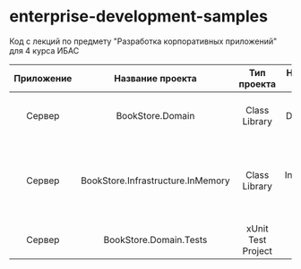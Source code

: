 # enterprise-development-samples
Код с лекций по предмету "Разработка корпоративных приложений" для 4 курса ИБАС

|Приложение| Название проекта | Тип проекта | Назначение проекта | Лабораторная | Описание |
|:-----------:|:-----------:|:-----------:|:-----------:|:-----------:|:------------|
|Сервер|BookStore.Domain|Class Library|Domain layer|Лабораторная 1|Библиотека с описанием доменной области сервера|
|Сервер|BookStore.Infrastructure.InMemory|Class Library|Infrastructure layer|Лабораторная 1|Библиотека с имплементацией инфраструктурных служб с использованием инмемори коллекций|
|Сервер|BookStore.Domain.Tests|xUnit Test Project|Unit Tests|Лабораторная 1|Юнит-тесты доменной логики|
